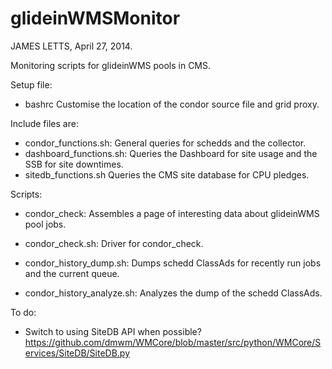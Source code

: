 glideinWMSMonitor
=================

JAMES LETTS, April 27, 2014.

Monitoring scripts for glideinWMS pools in CMS.

Setup file:

   * bashrc                      Customise the location of the condor source file and grid proxy.

Include files are:

   * condor_functions.sh:        General queries for schedds and the collector.
   * dashboard_functions.sh:     Queries the Dashboard for site usage and the SSB for site downtimes.
   * sitedb_functions.sh         Queries the CMS site database for CPU pledges.

Scripts:

   * condor_check:               Assembles a page of interesting data about glideinWMS pool jobs.
   * condor_check.sh:            Driver for condor_check.

   * condor_history_dump.sh:     Dumps schedd ClassAds for recently run jobs and the current queue.
   * condor_history_analyze.sh:  Analyzes the dump of the schedd ClassAds.


To do:

   * Switch to using SiteDB API when possible? https://github.com/dmwm/WMCore/blob/master/src/python/WMCore/Services/SiteDB/SiteDB.py
